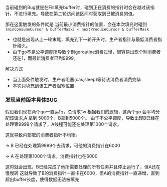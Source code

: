 
当前碰到的Bug就是在Fill填充buffer时，碰到正在消费的指针时会在越过该指针，不进行填充。导致在第二轮访问该区间时获取到已被消费的值。



那在这里触发的条件就是 当前最小消费指针的位置，会在本次填充时碰到
`(minConsumeCursor & bufferMask) < nextProduceCursor & bufferMask`
   - 也就是出现从上一轮末尾，填充到下一轮开头时，生产者指针与最低消费者指针碰头。
   - 由于go不是公平调度所导致个别goroutine消费过慢，很容易出现个别消费者还在1，而最新消费者已到9999。


解决方式
- 当上面条件触发时，生产者阻塞(cas,sleep)等待该消费者消费完毕
- 本次只填充到该生产者阻塞位置


### 发现当前版本具体BUG

假设我们现在两个go一直运行，总请求1w
根据我们的逻辑，这两个go 会平均分配该请求,A 拿到 5000个，B拿到5000个。
由于不公平调度，导致出现B已经在处理第9999个请求了，A线程可能还在处理第1000个请求。

这就导致内部取的消费者指针不均衡。

-> B 已经在处理第9999个去请求，可他的消费指针在6000

-> A 在处理第1000个请求，消费指针也在6000

这时就会出现，B已经完成了他所需要处理的所有任务并且停止运行了，但A还在慢慢转
这就导致了B的消费指针一直卡在6000，但A的消费指针一直递增，直到超出buffer长度，使得数据无法被填充